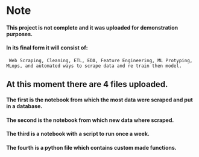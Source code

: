 # Note
#### This project is not complete and it was uploaded for demonstration purposes.
#### In its final form it will consist of:
     Web Scraping, Cleaning, ETL, EDA, Feature Engineering, ML Protyping, MLops, and automated ways to scrape data and re train then model.
  

## At this moment there are 4 files uploaded.
#### The first is the notebook from which the most data were scraped and put in a database.
#### The second is the notebook from which new data where scraped.
#### The third is a notebook with a script to run once a week.
#### The fourth is a python file which contains custom made functions.
